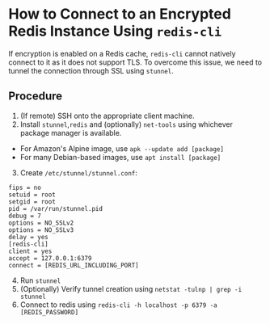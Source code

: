 # How to Connect to an Encrypted Redis Instance Using `redis-cli`

If encryption is enabled on a Redis cache, `redis-cli` cannot natively connect to it as it does not support TLS. To overcome this issue, we need to tunnel the connection through SSL using `stunnel`.

## Procedure

1. (If remote) SSH onto the appropriate client machine.
2. Install `stunnel`,`redis` and (optionally) `net-tools` using whichever package manager is available.
  * For Amazon's Alpine image, use `apk --update add [package]`
  * For many Debian-based images, use `apt install [package]`
3. Create `/etc/stunnel/stunnel.conf`:
```
fips = no
setuid = root
setgid = root
pid = /var/run/stunnel.pid
debug = 7
options = NO_SSLv2
options = NO_SSLv3
delay = yes
[redis-cli]
client = yes
accept = 127.0.0.1:6379
connect = [REDIS_URL_INCLUDING_PORT]
```
4. Run `stunnel`
5. (Optionally) Verify tunnel creation using `netstat -tulnp | grep -i stunnel`
6. Connect to redis using `redis-cli -h localhost -p 6379 -a [REDIS_PASSWORD]`
